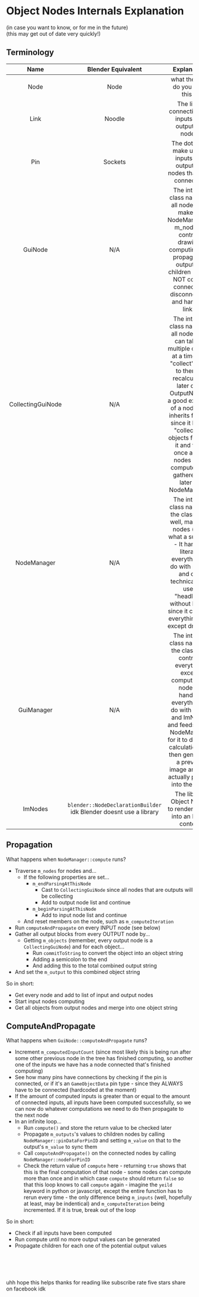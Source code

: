 # Object Nodes Internals Explanation
(in case you want to know, or for me in the future) \
(this may get out of date very quickly!)

## Terminology
| Name | Blender Equivalent | Explanation |
| :---: | :---: | :---: |
| Node | Node | what the fuck do you think this is |
| Link | Noodle | The lines connecting the inputs and outputs of nodes. |
| Pin | Sockets | The dots that make up the inputs and outputs of nodes that links connect to. |
| GuiNode | N/A | The internal class name for all nodes that make up NodeManager's m_nodes - controls drawing, computing and propagating outputs to children - does NOT control connecting, disconnecting and handling links.
| CollectingGuiNode | N/A | The internal class name for all nodes that can take in multiple objects at a time and "collect" them to then be recalculated later on - OutputNode is a good example of a node that inherits from it, since it has to "collect" all objects fed into it and then once all the nodes have computed, be gathered up later by NodeManager. |
| NodeManager | N/A | The internal class name for the class that, well, manages nodes (wow what a suprise) - It handles literally everything to do with nodes and can technically be used "headless" without ImGui, since it controls everything else except drawing. |
| GuiManager | N/A | The internal class name for the class that controls everything except computing of nodes - handles everything to do with ImGui and ImNodes and feeds it into NodeManager for it to do all its calculation shit then generates a preview image and can actually place it into the level. |
| ImNodes | `blender::NodeDeclarationBuilder` idk Blender doesnt use a library | The library Object Nodes to render nodes into an ImGui context |

## Propagation
What happens when `NodeManager::compute` runs?
- Traverse `m_nodes` for nodes and...
    - If the following properties are set...
        - `m_endParsingAtThisNode`
            - Cast to `CollectingGuiNode` since all nodes that are outputs will be collecting
            - Add to output node list and continue
        - `m_beginParsingAtThisNode`
            - Add to input node list and continue
    - And reset members on the node, such as `m_computeIteration`
- Run `computeAndPropagate` on every INPUT node (see below)
- Gather all output blocks from every OUTPUT node by...
    - Getting `m_objects` (remember, every output node is a `CollectingGuiNode`) and for each object...
        - Run `commitToString` to convert the object into an object string
        - Adding a semicolon to the end
        - And adding this to the total combined output string
- And set the `m_output` to this combined object string

So in short:
- Get every node and add to list of input and output nodes
- Start input nodes computing
- Get all objects from output nodes and merge into one object string

## ComputeAndPropagate
What happens when `GuiNode::computeAndPropagate` runs?
- Increment `m_computedInputCount` (since most likely this is being run after some other previous node in the tree has finished computing, so another one of the inputs we have has a node connected that's finished computing)
- See how many pins have connections by checking if the pin is connected, or if it's an `GameObjectData` pin type - since they ALWAYS have to be connected (hardcoded at the moment)
- If the amount of computed inputs is greater than or equal to the amount of connected inputs, all inputs have been computed successfully, so we can now do whatever computations we need to do then propagate to the next node
- In an infinite loop...
    - Run `compute()` and store the return value to be checked later
    - Propagate `m_outputs`'s values to children nodes by calling `NodeManager::pinDataForPinID` and setting `m_value` on that to the output's `m_value` to sync them
    - Call `computeAndPropagate()` on the connected nodes by calling `NodeManager::nodeForPinID`
    - Check the return value of `compute` here - returning `true` shows that this is the final computation of that node - some nodes can compute more than once and in which case `compute` should return `false` so that this loop knows to call `compute` again - imagine the `yeild` keyword in python or javascript, except the entire function has to rerun every time - the only difference being `m_inputs` (well, hopefully at least, may be indentical) and `m_computeIteration` being incremented. If it is true, break out of the loop

So in short:
- Check if all inputs have been computed
- Run compute until no more output values can be generated
- Propagate children for each one of the potential output values


<br/><br/><br/><br/>
uhh hope this helps thanks for reading like subscribe rate five stars share on facebook idk
